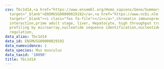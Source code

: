 ```yaml
---
csv: Tbc1d14,<a href="https://www.ensembl.org/Homo_sapiens/Gene/Summary?db=core;g=ENSMUSG00000029192"
  target="_blank">ENSMUSG00000029192</a>,<a href="https://www.ncbi.nlm.nih.gov/pubmed/23834426"
  target="_blank"><i class="fas fa-file"></i></a>",chromatin immunoprecipitation assay,direct
  interaction,prime adult stage, liver, Hepatocyte, high throughput transcription
  profiling by microarray,nucleotide sequence identification,nucleotide sequence identification,transcriptional
  regulation,
data_alias: Tbc1d14
data_id: ENSMUSG00000029192
data_numevidence: 1
data_species: Mus musculus
data_taxid: '10090'
title: Tbc1d14
---
```

